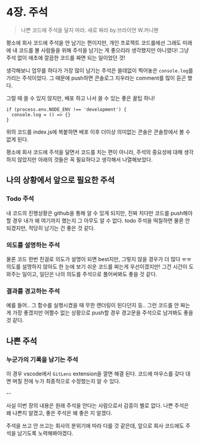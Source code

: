 # 4장. 주석

> 나쁜 코드에 주석을 달지 마라. 새로 짜라 by.브라이언 W.커니핸

평소에 회사 코드에 주석을 안 남기는 편이지만, 개인 프로젝트 코드를에선 그래도 미래에 내 코드를 볼 사람들을 위해 주석을 남기는 게 좋으리라 생각했지만 아니였다!
그냥 주석 없이 애초에 깔끔한 코드를 짜면 되는 일이었던 것!

생각해보니 업무를 하다가 가장 많이 남기는 주석은 쓸데없이 찍어놓은 `console.log`를 가리는 주석이었다. 그 때문에 push하면 콘솔로그 지우라는 comment를 많이 듣곤 했다.

그럴 때 쓸 수 있지 않지만, 배포 하고 나서 쓸 수 있는 좋은 꿀팁 하나!

```
if (process.env.NODE_ENV !== 'development') {
  console.log = () => {}
}
```

위의 코드를 index.js에 복붙하면 배포 이후 더이상 의미없는 콘솔은 콘솔창에서 볼 수 없게 된다.

평소에 회사 코드에 주석을 달면서 코드를 치는 편이 아니라, 주석의 중요성에 대해 생각하지 않았지만
아래의 것들은 꼭 필요하다고 생각해서 나열해보았다.

## 나의 상황에서 앞으로 필요한 주석

### Todo 주석

내 코드의 진행상황은 github을 통해 알 수 있게 되지만,
진짜 치다만 코드를 push해야 할 경우 내가 왜 여기까지 했는지 그 아무도 알 수 없다.
todo 주석을 떡칠하면 물론 안되겠지만, 적당히 남기는 건 좋은 것 같다.

### 의도를 설명하는 주석

물론 코드 한번 친걸로 의도가 설명이 되면 best지만, 그렇지 않을 경우가 더 많다 ㅠㅠ
의도를 설명하지 않아도 한 눈에 보기 쉬운 코드를 짜는게 우선이겠지만!
그건 시간이 도와주는 일이고, 일단은 나의 의도를 주석으로 풀어써봐도 좋을 것 같다.

### 결과를 경고하는 주석

예를 들어.. 그 함수를 실행시켰을 때 무한 랜더링이 된다던지 등..
그런 코드를 안 짜는게 가장 좋겠지만 어쩔수 없는 상황으로 push할 경우 경고문을 주석으로 남겨봐도 좋을 것 같다.

## 나쁜 주석

### 누군가의 기록을 남기는 주석

이 경우 vscode에서 `GitLens` extension을 깔면 해결 된다.
코드에 마우스를 갖다 대면 며칠 전에 누가 최종적으로 수정했는지 알 수 있다.

--

사실 이번 장의 내용은 원래 주석을 안다는 사람으로서 감흥이 별로 없다.
나쁜 주석은 왜 나쁜지 알겠고, 좋은 주석은 왜 좋은 지 알겠다.

주석을 쓰고 안 쓰고는 회사의 분위기에 따라 다를 것 같은데, 앞으로 회사 코드에도 주석을 남기도록 노력해봐야겠다.

